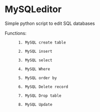# MySQLeditor
Simple python script to edit SQL databases


Functions:

          1. MySQL create table

          2. MySQL insert
          
          3. MySQL select
          
          4. MySQL Where
          
          5. MySQL order by
          
          6. MySQL Delete record
          
          7. MySQL Drop table
          
          8. MySQL Update
          
